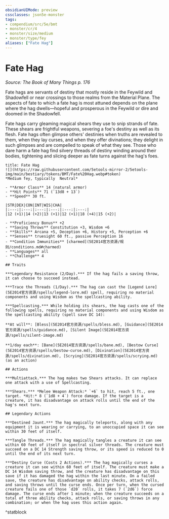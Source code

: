 ```yaml
---
obsidianUIMode: preview
cssclasses: json5e-monster
tags:
- compendium/src/5e/bmt
- monster/cr/4
- monster/size/medium
- monster/type/fey
aliases: ["Fate Hag"]
---
```

# Fate Hag
*Source: The Book of Many Things p. 176*  

Fate hags are servants of destiny that mostly reside in the Feywild and Shadowfell or near crossings to those realms from the Material Plane. The aspects of fate to which a fate hag is most attuned depends on the plane where the hag dwells—hopeful and prosperous in the Feywild or dire and doomed in the Shadowfell.

Fate hags carry gleaming magical shears they use to snip strands of fate. These shears are frightful weapons, severing a foe's destiny as well as its flesh. Fate hags often glimpse others' destinies when truths are revealed to them, when they lay curses, and when they offer divinations; they delight in such glimpses and are compelled to speak of what they see. Those who dare harm a fate hag find silvery threads of destiny winding around their bodies, tightening and slicing deeper as fate turns against the hag's foes.

```ad-statblock
title: Fate Hag
![](https://raw.githubusercontent.com/5etools-mirror-2/5etools-img/main/bestiary/tokens/BMT/Fate%20Hag.webp#token)
*Medium fey, typically  Neutral*

- **Armor Class** 14 (natural armor)
- **Hit Points** 71 (`13d8 + 13`)
- **Speed** 30 ft.

|STR|DEX|CON|INT|WIS|CHA|
|:---:|:---:|:---:|:---:|:---:|:---:|
|12 (+1)|14 (+2)|13 (+1)|12 (+1)|18 (+4)|15 (+2)|

- **Proficiency Bonus** +2
- **Saving Throws** Constitution +3, Wisdom +6
- **Skills** Arcana +5, Deception +6, History +5, Perception +6
- **Senses** truesight 60 ft., passive Perception 16
- **Condition Immunities** [charmed](5E2014官方资源/规则/conditions.md#charmed)
- **Languages** all
- **Challenge** 4

## Traits

***Legendary Resistance (2/Day).*** If the hag fails a saving throw, it can choose to succeed instead.

***Trace the Threads (1/Day).*** The hag can cast the [Legend Lore](5E2014官方资源/spells/legend-lore.md) spell, requiring no material components and using Wisdom as the spellcasting ability.

***Spellcasting.*** While holding its shears, the hag casts one of the following spells, requiring no material components and using Wisdom as the spellcasting ability (spell save DC 14):

**At will**: [Bless](5E2014官方资源/spells/bless.md), [Guidance](5E2014官方资源/spells/guidance.md), [Silent Image](5E2014官方资源/spells/silent-image.md)

**1/day each**: [Bane](5E2014官方资源/spells/bane.md), [Bestow Curse](5E2014官方资源/spells/bestow-curse.md), [Divination](5E2014官方资源/spells/divination.md), [Scrying](5E2014官方资源/spells/scrying.md) (as an action)

## Actions

***Multiattack.*** The hag makes two Shears attacks. It can replace one attack with a use of Spellcasting.

***Shears.*** *Melee Weapon Attack:* `+6` to hit, reach 5 ft., one target. *Hit:* 8 (`1d8 + 4`) force damage. If the target is a creature, it has disadvantage on attack rolls until the end of the hag's next turn.

## Legendary Actions

***Destined Jaunt.*** The hag magically teleports, along with any equipment it is wearing or carrying, to an unoccupied space it can see within 30 feet of itself.

***Tangle Threads.*** The hag magically tangles a creature it can see within 60 feet of itself in spectral silver threads. The creature must succeed on a DC 14 Strength saving throw, or its speed is reduced to 0 until the end of its next turn.

***Destiny Curse (Costs 2 Actions).*** The hag magically curses a creature it can see within 60 feet of itself. The creature must make a DC 14 Wisdom saving throw, and the creature has disadvantage on this save if it has damaged the hag within the last minute. On a failed save, the creature has disadvantage on ability checks, attack rolls, and saving throws until the curse ends. Once per turn, when the cursed creature fails one of those `d20` rolls, it takes 7 (`2d6`) force damage. The curse ends after 1 minute; when the creature succeeds on a total of three ability checks, attack rolls, or saving throws in any combination; or when the hag uses this action again.
```
^statblock